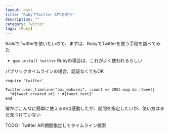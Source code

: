 ```yaml
---
layout: post
title: "RubyでTwitter APIを使う"
description: ""
category: Twitter
tags: [Ruby]
---
```

RailsでTwitterを使いたいので、まずは、RubyでTwitterを使う手段を調べてみた

- `gem install twitter` Rubyの場合は、これがよく使われるらしい

パブリックタイムラインの場合、認証なくてもOK

    require 'twitter'
    
    Twitter.user_timeline("aoi_wakusei", :count => 200).map do |tweet|
      "#{tweet.created_at} : #{tweet.text}"
    end
      
確かにこんなに簡単に使えるのは感動したが、期間を指定したいが、使い方はまだ見つけていない

TODO : Twitter API期間指定してタイムライン検索
